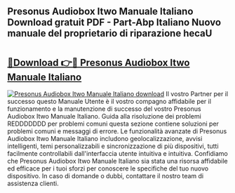 ## Presonus Audiobox Itwo Manuale Italiano Download gratuit PDF - Part-Abp Italiano Nuovo manuale del proprietario di riparazione hecaU

# <h2><a href="http://dfc1656.blite.top/?on=Presonus+Audiobox+Itwo+Manuale+Italiano">🔗Download 👉🔴 Presonus Audiobox Itwo Manuale Italiano</a></h2>

[![Presonus Audiobox Itwo Manuale Italiano download](https://i.imgur.com/lujVjoI.png)](http://dfc1656.blite.top/?on=Presonus+Audiobox+Itwo+Manuale+Italiano)
Il vostro Partner per il successo questo Manuale Utente è il vostro compagno affidabile per il funzionamento e la manutenzione di successo del vostro Presonus Audiobox Itwo Manuale Italiano. Guida alla risoluzione dei problemi REDDDDDDD per problemi comuni questa sezione contiene soluzioni per problemi comuni e messaggi di errore. Le funzionalità avanzate di Presonus Audiobox Itwo Manuale Italiano includono geolocalizzazione, avvisi intelligenti, temi personalizzabili e sincronizzazione di più dispositivi, tutti facilmente controllabili dall'interfaccia utente intuitiva e intuitiva. Confidiamo che Presonus Audiobox Itwo Manuale Italiano sia stata una risorsa affidabile ed efficace per i tuoi sforzi per conoscere le specifiche del tuo nuovo dispositivo. In caso di domande o dubbi, contattare il nostro team di assistenza clienti.
